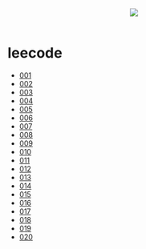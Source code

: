 
<br>

<div align="center">
    <br>
    <a href="https://github.com/mayu1031/CS_Notes"> <img src="https://raw.githubusercontent.com/mayu1031/CS_Notes/master/doc/others/icons/%E5%86%AC%E6%97%A5%E8%A3%85%E5%A4%87icon/%E8%80%B3%E7%BD%A9.png"></a>
</div> 

<br/>


leecode
======

- [001]()
- [002]()
- [003]()
- [004]()
- [005]()
- [006]()
- [007]()
- [008]()
- [009]()
- [010]()
- [011]()
- [012]()
- [013]()
- [014]()
- [015]()
- [016]()
- [017]()
- [018]()
- [019]()
- [020]()

